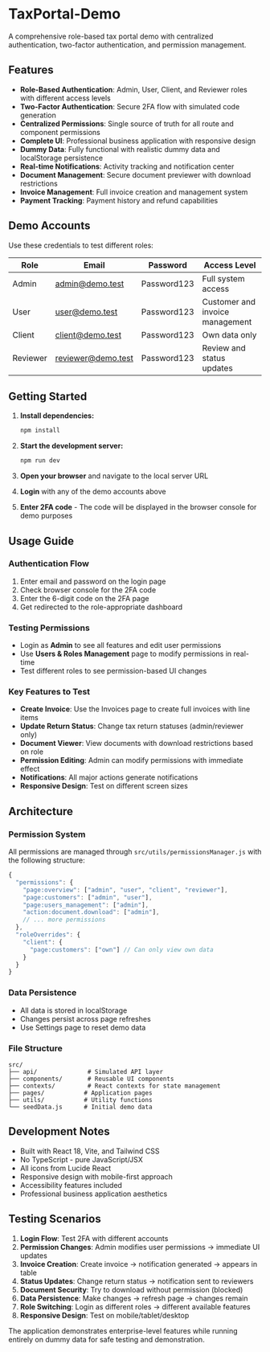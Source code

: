 # TaxPortal-Demo

A comprehensive role-based tax portal demo with centralized authentication, two-factor authentication, and permission management.

## Features

- **Role-Based Authentication**: Admin, User, Client, and Reviewer roles with different access levels
- **Two-Factor Authentication**: Secure 2FA flow with simulated code generation
- **Centralized Permissions**: Single source of truth for all route and component permissions
- **Complete UI**: Professional business application with responsive design
- **Dummy Data**: Fully functional with realistic dummy data and localStorage persistence
- **Real-time Notifications**: Activity tracking and notification center
- **Document Management**: Secure document previewer with download restrictions
- **Invoice Management**: Full invoice creation and management system
- **Payment Tracking**: Payment history and refund capabilities

## Demo Accounts

Use these credentials to test different roles:

| Role | Email | Password | Access Level |
|------|-------|----------|--------------|
| Admin | admin@demo.test | Password123 | Full system access |
| User | user@demo.test | Password123 | Customer and invoice management |
| Client | client@demo.test | Password123 | Own data only |
| Reviewer | reviewer@demo.test | Password123 | Review and status updates |

## Getting Started

1. **Install dependencies:**
   ```bash
   npm install
   ```

2. **Start the development server:**
   ```bash
   npm run dev
   ```

3. **Open your browser** and navigate to the local server URL

4. **Login** with any of the demo accounts above

5. **Enter 2FA code** - The code will be displayed in the browser console for demo purposes

## Usage Guide

### Authentication Flow
1. Enter email and password on the login page
2. Check browser console for the 2FA code
3. Enter the 6-digit code on the 2FA page
4. Get redirected to the role-appropriate dashboard

### Testing Permissions
- Login as **Admin** to see all features and edit user permissions
- Use **Users & Roles Management** page to modify permissions in real-time
- Test different roles to see permission-based UI changes

### Key Features to Test
- **Create Invoice**: Use the Invoices page to create full invoices with line items
- **Update Return Status**: Change tax return statuses (admin/reviewer only)
- **Document Viewer**: View documents with download restrictions based on role
- **Permission Editing**: Admin can modify permissions with immediate effect
- **Notifications**: All major actions generate notifications
- **Responsive Design**: Test on different screen sizes

## Architecture

### Permission System
All permissions are managed through `src/utils/permissionsManager.js` with the following structure:

```javascript
{
  "permissions": {
    "page:overview": ["admin", "user", "client", "reviewer"],
    "page:customers": ["admin", "user"],
    "page:users_management": ["admin"],
    "action:document.download": ["admin"],
    // ... more permissions
  },
  "roleOverrides": {
    "client": {
      "page:customers": ["own"] // Can only view own data
    }
  }
}
```

### Data Persistence
- All data is stored in localStorage
- Changes persist across page refreshes
- Use Settings page to reset demo data

### File Structure
```
src/
├── api/              # Simulated API layer
├── components/       # Reusable UI components
├── contexts/         # React contexts for state management
├── pages/           # Application pages
├── utils/           # Utility functions
└── seedData.js      # Initial demo data
```

## Development Notes

- Built with React 18, Vite, and Tailwind CSS
- No TypeScript - pure JavaScript/JSX
- All icons from Lucide React
- Responsive design with mobile-first approach
- Accessibility features included
- Professional business application aesthetics

## Testing Scenarios

1. **Login Flow**: Test 2FA with different accounts
2. **Permission Changes**: Admin modifies user permissions → immediate UI updates
3. **Invoice Creation**: Create invoice → notification generated → appears in table
4. **Status Updates**: Change return status → notification sent to reviewers
5. **Document Security**: Try to download without permission (blocked)
6. **Data Persistence**: Make changes → refresh page → changes remain
7. **Role Switching**: Login as different roles → different available features
8. **Responsive Design**: Test on mobile/tablet/desktop

The application demonstrates enterprise-level features while running entirely on dummy data for safe testing and demonstration.